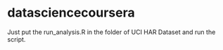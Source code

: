 datasciencecoursera
===================
Just put the run_analysis.R in the folder of UCI HAR Dataset and run the script.